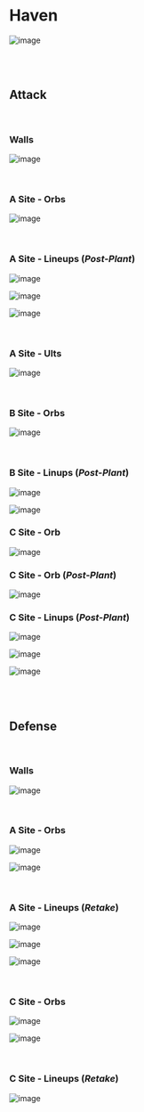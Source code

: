 # Haven
![image](haven.jpg)



&nbsp;  
&nbsp;  
## Attack

&nbsp;  
### Walls
![image](attack-walls.jpg)
&nbsp;  

&nbsp;  
### A Site - Orbs
![image](attack-A-orb1.jpg)
&nbsp;  

&nbsp;  
### A Site - Lineups (*Post-Plant*)
![image](attack-A-lineup1.jpg)
&nbsp;  

![image](attack-A-lineup2.jpg)
&nbsp;  

![image](attack-A-lineup3.jpg)
&nbsp;  

&nbsp;  
### A Site - Ults
![image](attack-A-ult1.jpg)
&nbsp;  

&nbsp;  
### B Site - Orbs
![image](attack-B-orb1.jpg)
&nbsp;  

&nbsp;  
### B Site - Linups (*Post-Plant*)
![image](attack-B-lineup1.jpg)
&nbsp;  

![image](attack-B-lineup2.jpg)
&nbsp;  

### C Site - Orb
![image](attack-C-orb1.jpg)
&nbsp;  

### C Site - Orb (*Post-Plant*)
![image](attack-C-orb2.jpg)
&nbsp;  

### C Site - Linups (*Post-Plant*)
![image](attack-C-lineup1.jpg)
&nbsp;  

![image](attack-C-lineup2.jpg)
&nbsp;  

![image](attack-C-lineup3.jpg)
&nbsp;  



&nbsp;  
&nbsp;  
## Defense

&nbsp;  
### Walls
![image](defense-walls.jpg)
&nbsp;  

&nbsp;  
### A Site - Orbs
![image](defense-A-orb1.jpg)
&nbsp;  

![image](defense-A-orb2.jpg)
&nbsp;  

&nbsp;  
### A Site - Lineups (*Retake*)
![image](retake-A1.jpg)
&nbsp;  

![image](retake-A2.jpg)
&nbsp;  

![image](defense-A-retake3.jpg)
&nbsp;  

&nbsp;  
### C Site - Orbs
![image](defense-C-orb1.jpg)
&nbsp;  

![image](defense-C-orb2.jpg)
&nbsp;  

&nbsp;  
### C Site - Lineups (*Retake*)
![image](defense-C-lineup1.jpg)
&nbsp;  